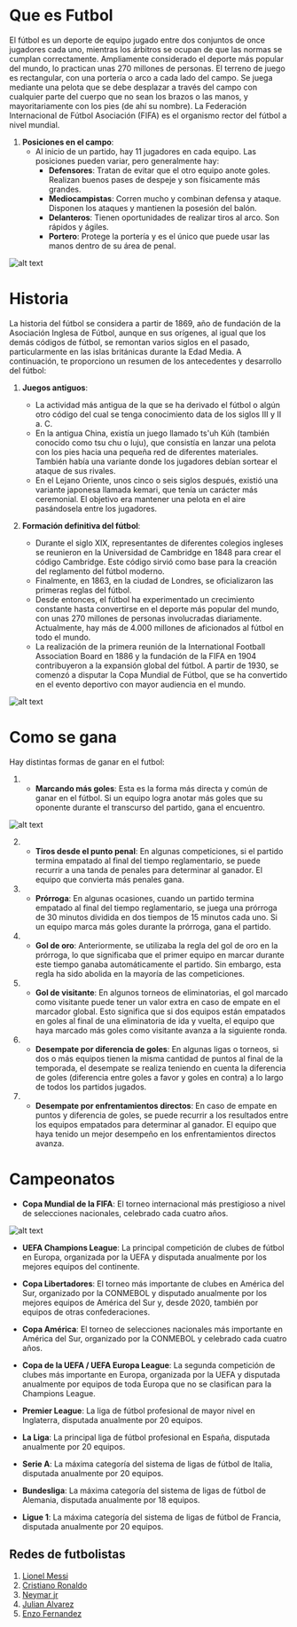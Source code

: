 # Que es Futbol

El fútbol es un deporte de equipo jugado entre dos conjuntos de once jugadores cada uno, mientras los árbitros se ocupan de que las normas se cumplan correctamente. Ampliamente considerado el deporte más popular del mundo, lo practican unas 270 millones de personas. El terreno de juego es rectangular, con una portería o arco a cada lado del campo. Se juega mediante una pelota que se debe desplazar a través del campo con cualquier parte del cuerpo que no sean los brazos o las manos, y mayoritariamente con los pies (de ahí su nombre). La Federación Internacional de Fútbol Asociación (FIFA) es el organismo rector del fútbol a nivel mundial.

1. **Posiciones en el campo**:
   - Al inicio de un partido, hay 11 jugadores en cada equipo. Las posiciones pueden variar, pero generalmente hay:
     - **Defensores**: Tratan de evitar que el otro equipo anote goles. Realizan buenos pases de despeje y son físicamente más grandes.
     - **Mediocampistas**: Corren mucho y combinan defensa y ataque. Disponen los ataques y mantienen la posesión del balón.
     - **Delanteros**: Tienen oportunidades de realizar tiros al arco. Son rápidos y ágiles.
     - **Portero**: Protege la portería y es el único que puede usar las manos dentro de su área de penal.

![alt text](1.png)

# Historia

La historia del fútbol se considera a partir de 1869, año de fundación de la Asociación Inglesa de Fútbol, aunque en sus orígenes, al igual que los demás códigos de fútbol, se remontan varios siglos en el pasado, particularmente en las islas británicas durante la Edad Media. A continuación, te proporciono un resumen de los antecedentes y desarrollo del fútbol:

1. **Juegos antiguos**:
   - La actividad más antigua de la que se ha derivado el fútbol o algún otro código del cual se tenga conocimiento data de los siglos III y II a. C.
   - En la antigua China, existía un juego llamado ts'uh Kúh (también conocido como tsu chu o luju), que consistía en lanzar una pelota con los pies hacia una pequeña red de diferentes materiales. También había una variante donde los jugadores debían sortear el ataque de sus rivales.
   - En el Lejano Oriente, unos cinco o seis siglos después, existió una variante japonesa llamada kemari, que tenía un carácter más ceremonial. El objetivo era mantener una pelota en el aire pasándosela entre los jugadores.

2. **Formación definitiva del fútbol**:
   - Durante el siglo XIX, representantes de diferentes colegios ingleses se reunieron en la Universidad de Cambridge en 1848 para crear el código Cambridge. Este código sirvió como base para la creación del reglamento del fútbol moderno.
   - Finalmente, en 1863, en la ciudad de Londres, se oficializaron las primeras reglas del fútbol.
   - Desde entonces, el fútbol ha experimentado un crecimiento constante hasta convertirse en el deporte más popular del mundo, con unas 270 millones de personas involucradas diariamente. Actualmente, hay más de 4.000 millones de aficionados al fútbol en todo el mundo.
   - La realización de la primera reunión de la International Football Association Board en 1886 y la fundación de la FIFA en 1904 contribuyeron a la expansión global del fútbol. A partir de 1930, se comenzó a disputar la Copa Mundial de Fútbol, que se ha convertido en el evento deportivo con mayor audiencia en el mundo.

![alt text](2.png)


# Como se gana

Hay distintas formas de ganar en el futbol: 

1. - **Marcando más goles**: Esta es la forma más directa y común de ganar en el fútbol. Si un equipo logra anotar más goles que su oponente durante el transcurso del partido, gana el encuentro.

![alt text](3.png)


2. - **Tiros desde el punto penal**: En algunas competiciones, si el partido termina empatado al final del tiempo reglamentario, se puede recurrir a una tanda de penales para determinar al ganador. El equipo que convierta más penales gana.

3. - **Prórroga**: En algunas ocasiones, cuando un partido termina empatado al final del tiempo reglamentario, se juega una prórroga de 30 minutos dividida en dos tiempos de 15 minutos cada uno. Si un equipo marca más goles durante la prórroga, gana el partido.

4. - **Gol de oro**: Anteriormente, se utilizaba la regla del gol de oro en la prórroga, lo que significaba que el primer equipo en marcar durante este tiempo ganaba automáticamente el partido. Sin embargo, esta regla ha sido abolida en la mayoría de las competiciones.

5. - **Gol de visitante**: En algunos torneos de eliminatorias, el gol marcado como visitante puede tener un valor extra en caso de empate en el marcador global. Esto significa que si dos equipos están empatados en goles al final de una eliminatoria de ida y vuelta, el equipo que haya marcado más goles como visitante avanza a la siguiente ronda.

6. - **Desempate por diferencia de goles**: En algunas ligas o torneos, si dos o más equipos tienen la misma cantidad de puntos al final de la temporada, el desempate se realiza teniendo en cuenta la diferencia de goles (diferencia entre goles a favor y goles en contra) a lo largo de todos los partidos jugados.

7. - **Desempate por enfrentamientos directos**: En caso de empate en puntos y diferencia de goles, se puede recurrir a los resultados entre los equipos empatados para determinar al ganador. El equipo que haya tenido un mejor desempeño en los enfrentamientos directos avanza.


# Campeonatos

- **Copa Mundial de la FIFA**: El torneo internacional más prestigioso a nivel de selecciones nacionales, celebrado cada cuatro años.

![alt text](4.png)

- **UEFA Champions League**: La principal competición de clubes de fútbol en Europa, organizada por la UEFA y disputada anualmente por los mejores equipos del continente.

- **Copa Libertadores**: El torneo más importante de clubes en América del Sur, organizado por la CONMEBOL y disputado anualmente por los mejores equipos de América del Sur y, desde 2020, también por equipos de otras confederaciones.

- **Copa América**: El torneo de selecciones nacionales más importante en América del Sur, organizado por la CONMEBOL y celebrado cada cuatro años.

- **Copa de la UEFA / UEFA Europa League**: La segunda competición de clubes más importante en Europa, organizada por la UEFA y disputada anualmente por equipos de toda Europa que no se clasifican para la Champions League.

- **Premier League**: La liga de fútbol profesional de mayor nivel en Inglaterra, disputada anualmente por 20 equipos.

- **La Liga**: La principal liga de fútbol profesional en España, disputada anualmente por 20 equipos.

- **Serie A**: La máxima categoría del sistema de ligas de fútbol de Italia, disputada anualmente por 20 equipos.

- **Bundesliga**: La máxima categoría del sistema de ligas de fútbol de Alemania, disputada anualmente por 18 equipos.

- **Ligue 1**: La máxima categoría del sistema de ligas de fútbol de Francia, disputada anualmente por 20 equipos.


## Redes de futbolistas

1. [Lionel Messi](https://www.instagram.com/leomessi/)
2. [Cristiano Ronaldo](https://www.instagram.com/cristiano/)
3. [Neymar jr](https://www.instagram.com/neymarjr/)
4. [Julian Alvarez](https://www.instagram.com/juliaanalvarez/)
5. [Enzo Fernandez](https://www.instagram.com/enzojfernandez/)
